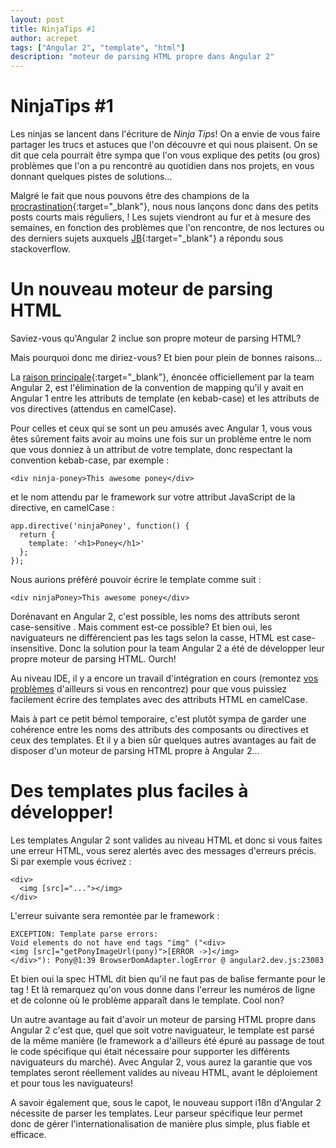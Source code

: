 ```yaml
---
layout: post
title: NinjaTips #1
author: acrepet
tags: ["Angular 2", "template", "html"]
description: "moteur de parsing HTML propre dans Angular 2"
---
```


# NinjaTips #1
Les ninjas se lancent dans l'écriture de *Ninja Tips*! On a envie de vous faire partager les trucs et astuces que l'on découvre et qui nous plaisent. On se dit que cela pourrait être sympa que l'on vous explique des petits (ou gros) problèmes que l'on a pu rencontré au quotidien dans nos projets, en vous donnant quelques pistes de solutions…

Malgré le fait que nous pouvons être des champions de la [procrastination](http://waitbutwhy.com/2013/10/why-procrastinators-procrastinate.html){:target="_blank"}, nous nous lançons donc dans des petits posts courts mais réguliers, ! Les sujets viendront au fur et à mesure des semaines, en fonction des problèmes que l'on rencontre, de nos lectures ou des derniers sujets auxquels [JB](http://stackoverflow.com/users/571407/jb-nizet){:target="_blank"} a répondu sous stackoverflow.

# Un nouveau moteur de parsing HTML
 
Saviez-vous qu'Angular 2 inclue son propre moteur de parsing HTML?

Mais pourquoi donc me diriez-vous? Et bien pour plein de bonnes raisons…

La [raison principale](http://angularjs.blogspot.fr/2016/02/angular-2-templates-will-it-parse.html){:target="_blank"}, énoncée officiellement par la team Angular 2, est l'élimination de la convention de mapping qu'il y avait en Angular 1 entre les attributs de template (en kebab-case) et les attributs de vos directives (attendus en camelCase). 

Pour celles et ceux qui se sont un peu amusés avec Angular 1, vous vous êtes sûrement faits avoir au moins une fois sur un problème entre le nom que vous donniez à un attribut de votre template, donc respectant la convention kebab-case, par exemple&nbsp;:

    <div ninja-poney>This awesome poney</div>

et le nom attendu par le framework sur votre attribut JavaScript de la directive, en camelCase&nbsp;:

    app.directive('ninjaPoney', function() {
      return {
        template: '<h1>Poney</h1>'
      };
    });


Nous aurions préféré pouvoir écrire le template comme suit&nbsp;:

    <div ninjaPoney>This awesome poney</div>


Dorénavant en Angular 2, c'est possible, les noms des attributs seront case-sensitive . Mais comment est-ce possible? Et bien oui, les naviguateurs ne différencient pas les tags selon la casse, HTML est case-insensitive. Donc la solution pour la team Angular 2 a été de développer leur propre moteur de parsing HTML. Ourch!

Au niveau IDE, il y a encore un travail d'intégration en cours (remontez [vos problèmes](https://github.com/angular/angular/issues/new) d'ailleurs si vous en rencontrez) pour que vous puissiez facilement écrire des templates avec des attributs HTML en camelCase.

Mais à part ce petit bémol temporaire, c'est plutôt sympa de garder une cohérence entre les noms des attributs des composants ou directives et ceux des templates. Et il y a bien sûr quelques autres avantages au fait de disposer d'un moteur de parsing HTML propre à Angular 2...

# Des templates plus faciles à développer!

Les templates Angular 2 sont valides au niveau HTML et donc si vous faites une erreur HTML, vous serez alertés avec des messages d'erreurs précis. Si par exemple vous écrivez&nbsp;:
 
    <div>
      <img [src]="..."></img>
    </div>

L'erreur suivante sera remontée par le framework&nbsp;:

    EXCEPTION: Template parse errors:
    Void elements do not have end tags "img" ("<div>
    <img [src]="getPonyImageUrl(pony)">[ERROR ->]</img>
    </div>"): Pony@1:39 BrowserDomAdapter.logError @ angular2.dev.js:23083

Et bien oui la spec HTML dit bien qu'il ne faut pas de balise fermante pour le tag <img>! Et là remarquez qu'on vous donne dans l'erreur les numéros de ligne et de colonne où le problème apparaît dans le template. Cool non? 

Un autre avantage au fait d'avoir un moteur de parsing HTML propre dans Angular 2 c'est que, quel que soit votre naviguateur, le template est parsé de la même manière (le framework a d'ailleurs été épuré au passage de tout le code spécifique qui était nécessaire pour supporter les différents naviguateurs du marché). Avec Angular 2, vous aurez la garantie que vos templates seront réellement valides au niveau HTML, avant le déploiement et pour tous les naviguateurs!

A savoir également que, sous le capot, le nouveau support i18n d'Angular 2 nécessite de parser les templates. Leur parseur spécifique leur permet donc de gérer l'internationalisation de manière plus simple, plus fiable et efficace.


